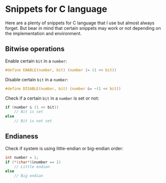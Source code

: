 # Snippets for C language

Here are a plenty of snippets for C language that I use but almost always forget. But bear in mind that certain snippets
may work or not depending on the implementation and environment.

## Bitwise operations

Enable certain `bit` in a `number`:

```c
#define ENABLE(number, bit) (number |= (1 << bit))
```

Disable certain `bit` in a `number`:

```c
#define DISABLE(number, bit) (number &= ~(1 << bit))
```

Check if a certain `bit` in a `number` is set or not:

```c
if (number & (1 << bit))
    // Bit is set
else
    // Bit is not set
```

## Endianess

Check if system is using little-endian or big-endian order:

```c
int number = 1;
if (*(char*)&number == 1)
    // Little endian
else
    // Big endian
```
